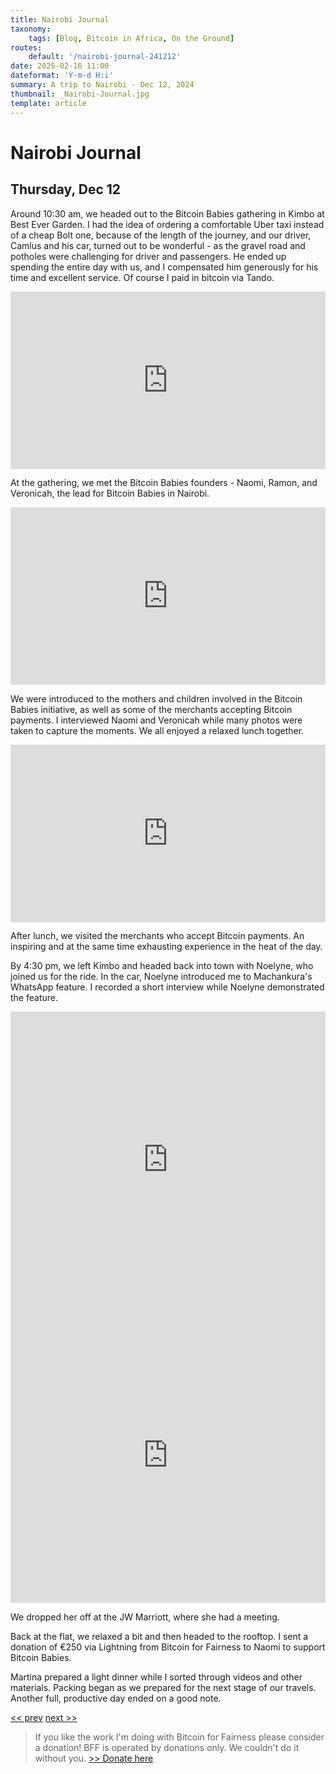 ```yaml
---
title: Nairobi Journal
taxonomy:
    tags: [Blog, Bitcoin in Africa, On the Ground]
routes:
    default: '/nairobi-journal-241212'
date: 2025-02-16 11:00
dateformat: 'Y-m-d H:i'
summary: A trip to Nairobi - Dec 12, 2024
thumbnail: _Nairobi-Journal.jpg
template: article
---
```


# Nairobi Journal

## Thursday, Dec 12

Around 10:30 am, we headed out to the Bitcoin Babies gathering in Kimbo at Best Ever Garden. I had the idea of ordering a comfortable Uber taxi instead of a cheap Bolt one, because of the length of the journey, and our driver, Camlus and his car, turned out to be wonderful - as the gravel road and potholes were challenging for driver and passengers. He ended up spending the entire day with us, and I compensated him generously for his time and excellent service. Of course I paid in bitcoin via Tando.

<div style="padding:56.25% 0 0 0;position:relative;"><iframe src="https://player.vimeo.com/video/1038824329?badge=0&amp;autopause=0&amp;player_id=0&amp;app_id=58479" frameborder="0" allow="autoplay; fullscreen; picture-in-picture; clipboard-write; encrypted-media" style="position:absolute;top:0;left:0;width:100%;height:100%;" title="241212-19"></iframe></div>

At the gathering, we met the Bitcoin Babies founders - Naomi, Ramon, and Veronicah, the lead for Bitcoin Babies in Nairobi. 

<div style="padding:56.25% 0 0 0;position:relative;"><iframe src="https://player.vimeo.com/video/1038824066?badge=0&amp;autopause=0&amp;player_id=0&amp;app_id=58479" frameborder="0" allow="autoplay; fullscreen; picture-in-picture; clipboard-write; encrypted-media" style="position:absolute;top:0;left:0;width:100%;height:100%;" title="241212-25-1-Naomi-Veronica-1"></iframe></div>

We were introduced to the mothers and children involved in the Bitcoin Babies initiative, as well as some of the merchants accepting Bitcoin payments. I interviewed Naomi and Veronicah while many photos were taken to capture the moments. We all enjoyed a relaxed lunch together.

<div style="padding:56.25% 0 0 0;position:relative;"><iframe src="https://player.vimeo.com/video/1038824280?badge=0&amp;autopause=0&amp;player_id=0&amp;app_id=58479" frameborder="0" allow="autoplay; fullscreen; picture-in-picture; clipboard-write; encrypted-media" style="position:absolute;top:0;left:0;width:100%;height:100%;" title="241212-36"></iframe></div>

After lunch, we visited the merchants who accept Bitcoin payments. An inspiring and at the same time exhausting experience in the heat of the day.

By 4:30 pm, we left Kimbo and headed back into town with Noelyne, who joined us for the ride. In the car, Noelyne introduced me to Machankura's WhatsApp feature. I recorded a short interview while Noelyne demonstrated the feature. 

<iframe width="100%" height="473" src="https://www.youtube.com/embed/XzXfd237XVo" title="YouTube video player" frameborder="0" allow="accelerometer; autoplay; clipboard-write; encrypted-media; gyroscope; picture-in-picture; web-share" allowfullscreen></iframe>

<iframe width="100%" height="473" src="https://www.youtube.com/embed/A0IXFvzbTXg" title="YouTube video player" frameborder="0" allow="accelerometer; autoplay; clipboard-write; encrypted-media; gyroscope; picture-in-picture; web-share" allowfullscreen></iframe>

We dropped her off at the JW Marriott, where she had a meeting. 

Back at the flat, we relaxed a bit and then headed to the rooftop. I sent a donation of €250 via Lightning from Bitcoin for Fairness to Naomi to support Bitcoin Babies.

Martina prepared a light dinner while I sorted through videos and other materials. Packing began as we prepared for the next stage of our travels. Another full, productive day ended on a good note.

[<< prev](/nairobi-journal-241211) [next >>](/nairobi-journal-241213)

> If you like the work I'm doing with Bitcoin for Fairness please consider a donation! BFF is operated by donations only. We couldn't do it without you. [>> Donate here](https://bffbtc.org/donate/)